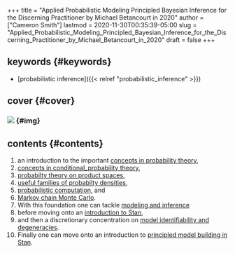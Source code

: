+++
title = "Applied Probabilistic Modeling Principled Bayesian Inference for the Discerning Practitioner by Michael Betancourt in 2020"
author = ["Cameron Smith"]
lastmod = 2020-11-30T00:35:39-05:00
slug = "Applied_Probabilistic_Modeling_Principled_Bayesian_Inference_for_the_Discerning_Practitioner_by_Michael_Betancourt_in_2020"
draft = false
+++

## keywords {#keywords}

-   [probabilistic inference]({{< relref "probabilistic_inference" >}})


## cover {#cover}


### ![](https://firebasestorage.googleapis.com/v0/b/firescript-577a2.appspot.com/o/imgs%2Fapp%2Fcameronraysmith%2FiuEgTSp7f6.png?alt=media&token=456b342d-e189-46d9-b9eb-338b4b995583) {#img}


## contents {#contents}

1.  an introduction to the important [concepts in probability theory](https://betanalpha.github.io/assets/case%5Fstudies/probability%5Ftheory.html), 
2.  [concepts in conditional\_probability theory](https://betanalpha.github.io/assets/case%5Fstudies/conditional%5Fprobability%5Ftheory.html), 
3.  [probabilty theory on product spaces](https://betanalpha.github.io/assets/case%5Fstudies/probability%5Fon%5Fproduct%5Fspaces.html), 
4.  [useful families of probabilty densities](https://betanalpha.github.io/assets/case%5Fstudies/probability%5Fdensities.html), 
5.  [probabilistic computation](https://betanalpha.github.io/assets/case%5Fstudies/probabilistic%5Fcomputation.html), and 
6.  [Markov chain Monte Carlo](https://betanalpha.github.io/assets/case%5Fstudies/markov%5Fchain%5Fmonte%5Fcarlo.html).
7.  With this foundation one can tackle [modeling and inference](https://betanalpha.github.io/assets/case%5Fstudies/modeling%5Fand%5Finference.html) 
8.  before moving onto an [introduction to Stan](https://betanalpha.github.io/assets/case%5Fstudies/stan%5Fintro.html),
9.  and then a discretionary concentration on [model identifiability and degeneracies](https://betanalpha.github.io/assets/case%5Fstudies/identifiability.html).
10. Finally one can move onto an introduction to [principled model building in Stan](https://betanalpha.github.io/assets/case%5Fstudies/principled%5Fbayesian%5Fworkflow.html).
